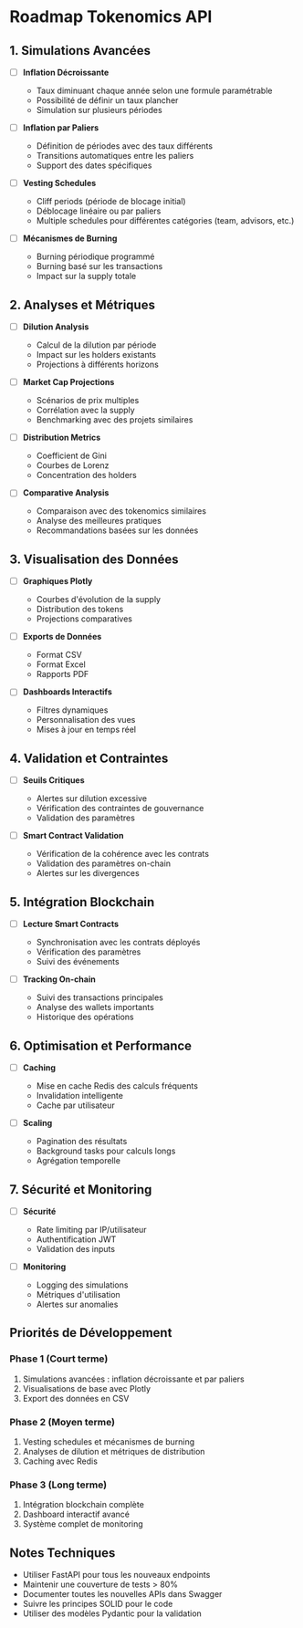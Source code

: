 # Roadmap Tokenomics API

## 1. Simulations Avancées
- [ ] **Inflation Décroissante**
  - Taux diminuant chaque année selon une formule paramétrable
  - Possibilité de définir un taux plancher
  - Simulation sur plusieurs périodes

- [ ] **Inflation par Paliers**
  - Définition de périodes avec des taux différents
  - Transitions automatiques entre les paliers
  - Support des dates spécifiques

- [ ] **Vesting Schedules**
  - Cliff periods (période de blocage initial)
  - Déblocage linéaire ou par paliers
  - Multiple schedules pour différentes catégories (team, advisors, etc.)

- [ ] **Mécanismes de Burning**
  - Burning périodique programmé
  - Burning basé sur les transactions
  - Impact sur la supply totale

## 2. Analyses et Métriques
- [ ] **Dilution Analysis**
  - Calcul de la dilution par période
  - Impact sur les holders existants
  - Projections à différents horizons

- [ ] **Market Cap Projections**
  - Scénarios de prix multiples
  - Corrélation avec la supply
  - Benchmarking avec des projets similaires

- [ ] **Distribution Metrics**
  - Coefficient de Gini
  - Courbes de Lorenz
  - Concentration des holders

- [ ] **Comparative Analysis**
  - Comparaison avec des tokenomics similaires
  - Analyse des meilleures pratiques
  - Recommandations basées sur les données

## 3. Visualisation des Données
- [ ] **Graphiques Plotly**
  - Courbes d'évolution de la supply
  - Distribution des tokens
  - Projections comparatives

- [ ] **Exports de Données**
  - Format CSV
  - Format Excel
  - Rapports PDF

- [ ] **Dashboards Interactifs**
  - Filtres dynamiques
  - Personnalisation des vues
  - Mises à jour en temps réel

## 4. Validation et Contraintes
- [ ] **Seuils Critiques**
  - Alertes sur dilution excessive
  - Vérification des contraintes de gouvernance
  - Validation des paramètres

- [ ] **Smart Contract Validation**
  - Vérification de la cohérence avec les contrats
  - Validation des paramètres on-chain
  - Alertes sur les divergences

## 5. Intégration Blockchain
- [ ] **Lecture Smart Contracts**
  - Synchronisation avec les contrats déployés
  - Vérification des paramètres
  - Suivi des événements

- [ ] **Tracking On-chain**
  - Suivi des transactions principales
  - Analyse des wallets importants
  - Historique des opérations

## 6. Optimisation et Performance
- [ ] **Caching**
  - Mise en cache Redis des calculs fréquents
  - Invalidation intelligente
  - Cache par utilisateur

- [ ] **Scaling**
  - Pagination des résultats
  - Background tasks pour calculs longs
  - Agrégation temporelle

## 7. Sécurité et Monitoring
- [ ] **Sécurité**
  - Rate limiting par IP/utilisateur
  - Authentification JWT
  - Validation des inputs

- [ ] **Monitoring**
  - Logging des simulations
  - Métriques d'utilisation
  - Alertes sur anomalies

## Priorités de Développement

### Phase 1 (Court terme)
1. Simulations avancées : inflation décroissante et par paliers
2. Visualisations de base avec Plotly
3. Export des données en CSV

### Phase 2 (Moyen terme)
1. Vesting schedules et mécanismes de burning
2. Analyses de dilution et métriques de distribution
3. Caching avec Redis

### Phase 3 (Long terme)
1. Intégration blockchain complète
2. Dashboard interactif avancé
3. Système complet de monitoring

## Notes Techniques
- Utiliser FastAPI pour tous les nouveaux endpoints
- Maintenir une couverture de tests > 80%
- Documenter toutes les nouvelles APIs dans Swagger
- Suivre les principes SOLID pour le code
- Utiliser des modèles Pydantic pour la validation 